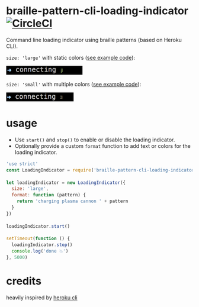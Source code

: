 # braille-pattern-cli-loading-indicator [![CircleCI](https://circleci.com/gh/6/braille-pattern-cli-loading-indicator.svg?style=svg)](https://circleci.com/gh/6/braille-pattern-cli-loading-indicator)

Command line loading indicator using braille patterns (based on Heroku CLI).

`size: 'large'` with static colors ([see example code](https://github.com/6/braille-pattern-cli-loading-indicator/blob/master/examples/colors.js)):

<img src="https://raw.githubusercontent.com/6/braille-pattern-cli-loading-indicator/master/examples/sample.gif" height="24">

`size: 'small'` with multiple colors ([see example code](https://github.com/6/braille-pattern-cli-loading-indicator/blob/master/examples/rainbow.js)):

<img src="https://raw.githubusercontent.com/6/braille-pattern-cli-loading-indicator/master/examples/sample2.gif" height="24">

# usage

- Use `start()` and `stop()` to enable or disable the loading indicator.
- Optionally provide a custom `format` function to add text or colors for the loading indicator.

```javascript
'use strict'
const LoadingIndicator = require('braille-pattern-cli-loading-indicator')

let loadingIndicator = new LoadingIndicator({
  size: 'large',
  format: function (pattern) {
    return 'charging plasma cannon ' + pattern
  }
})

loadingIndicator.start()

setTimeout(function () {
  loadingIndicator.stop()
  console.log('done 💥')
}, 5000)
```

# credits

heavily inspired by [heroku cli](https://github.com/heroku/heroku)
